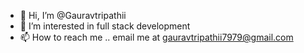- 👋 Hi, I’m @Gauravtripathii
- 👀 I’m interested in full stack development
- 📫 How to reach me .. email me at gauravtripathii7979@gmail.com

<!---
Gauravtripathii/Gauravtripathii is a ✨ special ✨ repository because its `README.md` (this file) appears on your GitHub profile.
You can click the Preview link to take a look at your changes.
--->
